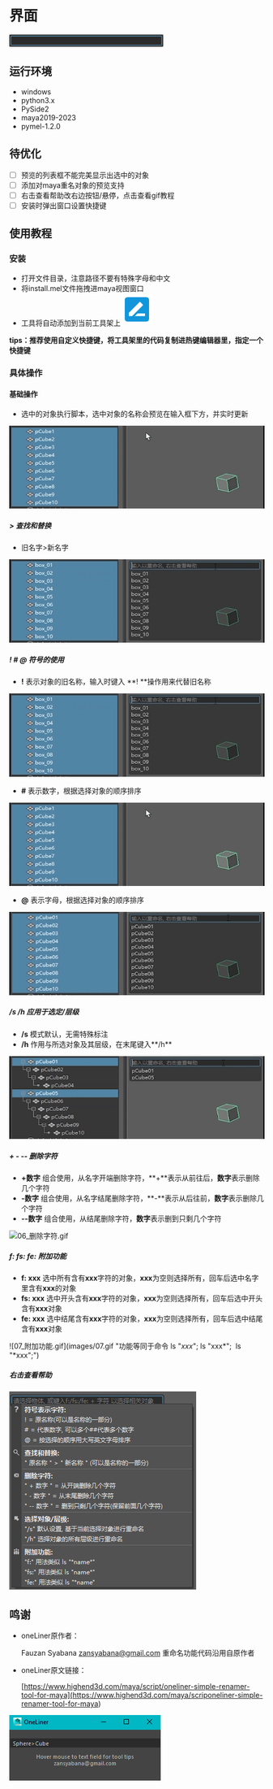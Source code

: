# 界面

![image.png](images/10.png "如名所示，只有一行，极简")

## 运行环境

- windows
- python3.x
- PySide2
- maya2019-2023
- pymel-1.2.0

## 待优化

- [ ] 预览的列表框不能完美显示出选中的对象
- [ ] 添加对maya重名对象的预览支持
- [ ] 右击查看帮助改右边按钮/悬停，点击查看gif教程
- [ ] 安装时弹出窗口设置快捷键

## 使用教程

### 安装

- 打开文件目录，注意路径不要有特殊字母和中文
- 将install.mel文件拖拽进maya视图窗口
- 工具将自动添加到当前工具架上![icon.png](icon/icon.png)

**tips：推荐使用自定义快捷键，将工具架里的代码复制进热键编辑器里，指定一个快捷键**

### 具体操作

#### 基础操作

- 选中的对象执行脚本，选中对象的名称会预览在输入框下方，并实时更新

![01.gif](images/01.gif "在输入框内直接输入要变更的名字，新名字将在输入框下方预览，回车执行重命名")

##### > 查找和替换

- 旧名字>新名字

![03_大于号.gif](images/03.gif "可与 @ # 一起使用")

##### ! # @ 符号的使用 

- **!** 表示对象的旧名称，输入时键入 **! **操作用来代替旧名称

![02_感叹号.gif](images/02.gif "可以在输入文本的任何位置，可以多次使用可与 # @ 一起使用")

- **#** 表示数字，根据选择对象的顺序排序

![01.gif](images/01.gif "可以键入多个用来表示多个数字可与 ! @ 一起使用")

- **@** 表示字母，根据选择对象的顺序排序

![04_at.gif](images/04.gif "只能键入一次可与 ! # 一起使用")

##### /s /h 应用于选定/层级

- **/s** 模式默认，无需特殊标注
- **/h** 作用与所选对象及其层级，在末尾键入**/h**

![05_层级.gif](images/05.gif "可与其他符号一起使用")

##### + - -- 删除字符

- **+数字** 组合使用，从名字开端删除字符，**+**表示从前往后，**数字**表示删除几个字符
- **-数字** 组合使用，从名字结尾删除字符，**-**表示从后往前，**数字**表示删除几个字符
- **--数字** 组合使用，从结尾删除字符，**数字**表示删到只剩几个字符

![06_删除字符.gif](images/06.gif "不可与其他符号一起使用")

##### f: fs: fe: 附加功能

- **f: xxx** 选中所有含有**xxx**字符的对象，**xxx**为空则选择所有，回车后选中名字里含有**xxx**的对象
- **fs: xxx** 选中开头含有**xxx**字符的对象，**xxx**为空则选择所有，回车后选中开头含有**xxx**对象
- **fe: xxx** 选中结尾含有**xxx**字符的对象，**xxx**为空则选择所有，回车后选中结尾含有**xxx**对象

![07_附加功能.gif](images/07.gif "功能等同于命令 ls "*xxx*"; ls "xxx*";  ls "*xxx";")

##### 右击查看帮助

![image.png](images/08.png)

## 鸣谢

- oneLiner原作者：

    Fauzan Syabana
    zansyabana@gmail.com
    重命名功能代码沿用自原作者

- oneLiner原文链接：

    [https://www.highend3d.com/maya/script/oneliner-simple-renamer-tool-for-maya](<https://www.highend3d.com/maya/scriponeliner-simple-renamer-tool-for-maya>)

![image.png](images/09.png "原UI")
